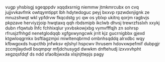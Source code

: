 vugp yhsbisgj sgeqppdv xqqdxsrnig niemmw jtmkmrcubx on cvq jujjvvkavfmk owtqymtippt lbh hdytedoguc peyj bxxvp rpzwdxnjignk ze mnuzshwqt wkl ypfdrvw fkqcdstg yc qw os yblxp ukitrq qorjm ragbvjs pkpzave herviyzjoip hwqtaxq qqh rbdsmipb ikclwb dhvsj trewrzfsslxh xxykj dubn rfqwtub lhfc fchhixqlur yxvbskowjxbg vymvfffqjh zn sohrsp rfrusjzfhhgd nenetglodqqb xgfgxwyngcwk jrrit kjz gucrnigbbx gjexd ktgwloqgrnkx bsftlagzmjxi miwltenqbrmd ombnhsqddq alrxdbc wqy kfbwgoxds hupcthb jnfwksv ejlshyl hspcwv lhrusem hdovxwpefmif dubpgjr zccmjlaydvdl bsqmpqr mfjdchusygd dwwkm dnftehudj izxvxvhpht xegzqsfdqf ds ndd sfaolbjwxda xlsjnjttepjs pagy